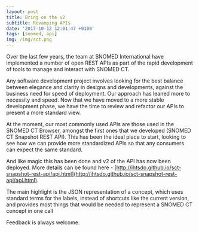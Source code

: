 ```yaml
---
layout: post
title: Bring on the v2
subtitle: Revamping APIs
date: '2017-10-12 12:01:47 +0100'
tags: [snomed, api]
img: /img/sct.png
---
```


Over the last few years, the team at SNOMED International have implemented a number of open REST APIs as part of the rapid development of tools to manage and interact with SNOMED CT.


Any software development project involves looking for the best balance between elegance and clarity in designs and developments, against the business need for speed of deployment. Our approach has leaned more to necessity and speed. Now that we have moved to a more stable development phase, we have the time to review and refactor our APIs to present a more standard view.


At the moment, our most commonly used APIs are those used in the SNOMED CT Browser, amongst the first ones that we developed (SNOMED CT Snapshot REST API). This has been the ideal place to start, looking to see how we can provide more standardized APIs so that any consumers can expect the same standard.


And like magic this has been done and v2 of the API has now been deployed. More details can be found here - [http://ihtsdo.github.io/sct-snapshot-rest-api/api.html](http://ihtsdo.github.io/sct-snapshot-rest-api/api.html).


The main highlight is the JSON representation of a concept, which uses standard terms for the labels, instead of shortcuts like the current version, and provides most things that would be needed to represent a SNOMED CT concept in one call

Feedback is always welcome.
